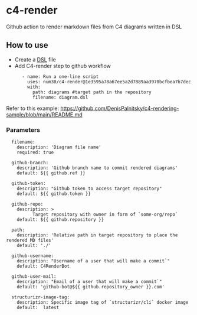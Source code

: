 # c4-render
Github action to render markdown files from C4 diagrams written in DSL 

## How to use 

- Create a [DSL](https://github.com/structurizr/dsl/blob/master/docs/cookbook/README.md) file 
- Add C4-render step to github workflow
```
      - name: Run a one-line script    
        uses: num30/c4-render@1e3595a78a67ee5a2d7889aa3970bcfbea7b7dec
        with:
          path: diagrams #target path in the repository
          filename: diagram.dsl
```

Refer to this example: https://github.com/DenisPalnitsky/c4-rendering-sample/blob/main/README.md


### Parameters
```
  filename: 
    description: 'Diagram file name'
    required: true

  github-branch: 
    description: 'Github branch name to commit rendered diagrams'
    default: ${{ github.ref }}
    
  github-token:  
    description: "Github token to access target repository"    
    default: ${{ github.token }}

  github-repo:  
    description: > 
          Target repository with owner in form of `some-org/repo` 
    default: ${{ github.repository }}

  path:
    description: 'Relative path in target repository to place the rendered MD files'
    default: './'

  github-username:  
    description: "Username of a user that will make a commit`"
    default: C4RenderBot

  github-user-mail:  
    description: "Email of a user that will make a commit`"    
    default: 'github-bot@${{ github.repository_owner }}.com'
  
  structurizr-image-tag:
    description: Specific image tag of `structurizr/cli` docker image
    default:  latest
```
